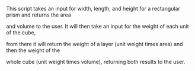 This script takes an input for width, length, and height for a rectangular prism and returns the area

and volume to the user. It will then take an input for the weight of each unit of the cube, 

from there it will return the weight of a layer (unit weight times area) and then the weight of the 

whole cube (unit weight times volume), returning both results to the user.
